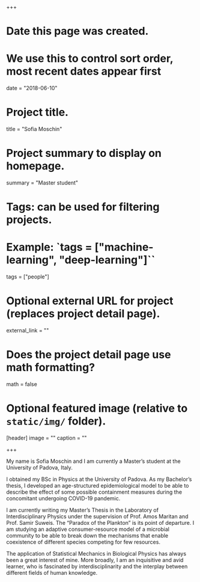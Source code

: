 +++
# Date this page was created.
# We use this to control sort order, most recent dates appear first
date = "2018-06-10"

# Project title.
title = "Sofia Moschin"

# Project summary to display on homepage.
summary = "Master student"

# Tags: can be used for filtering projects.
# Example: `tags = ["machine-learning", "deep-learning"]``
tags = ["people"]

# Optional external URL for project (replaces project detail page).
external_link = ""

# Does the project detail page use math formatting?
math = false

# Optional featured image (relative to `static/img/` folder).
[header]
image = ""
caption = ""

+++

My name is Sofia Moschin and I am currently a Master’s student at the University of Padova, Italy.

I obtained my BSc in Physics at the University of Padova. As my Bachelor’s thesis, I developed an age-structured epidemiological model to be able to describe the effect of some possible containment measures during the concomitant undergoing COVID-19 pandemic.

I am currently writing my Master’s Thesis in the Laboratory of Interdisciplinary Physics under the supervision of Prof. Amos Maritan and Prof. Samir Suweis. The “Paradox of the Plankton” is its point of departure. I am studying an adaptive consumer-resource model of a microbial community to be able to break down the mechanisms that enable coexistence of different species competing for few resources.

The application of Statistical Mechanics in Biological Physics has always been a great interest of mine. More broadly, I am an inquisitive and avid learner, who is fascinated by interdisciplinarity and the interplay between different fields of human knowledge.
